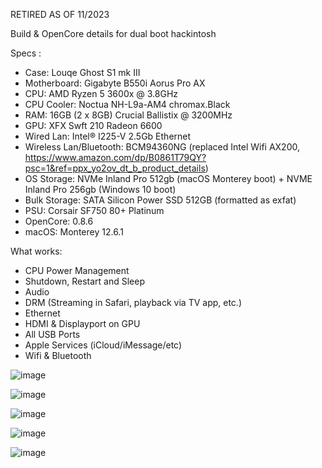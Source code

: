 RETIRED AS OF 11/2023

Build & OpenCore details for dual boot hackintosh


Specs :
- Case:	Louqe Ghost S1 mk III
- Motherboard: Gigabyte B550i Aorus Pro AX
- CPU: AMD Ryzen 5 3600x @ 3.8GHz 
- CPU Cooler: Noctua NH-L9a-AM4 chromax.Black
- RAM: 16GB (2 x 8GB) Crucial Ballistix @ 3200MHz
- GPU: XFX Swft 210 Radeon 6600
- Wired Lan: Intel® I225-V 2.5Gb Ethernet
- Wireless Lan/Bluetooth: BCM94360NG (replaced Intel Wifi AX200, https://www.amazon.com/dp/B0861T79QY?psc=1&ref=ppx_yo2ov_dt_b_product_details)
- OS Storage: NVMe Inland Pro 512gb (macOS Monterey boot) + NVME Inland Pro 256gb (Windows 10 boot)
- Bulk Storage: SATA Silicon Power SSD 512GB (formatted as exfat)
- PSU: Corsair SF750 80+ Platinum
- OpenCore: 0.8.6
- macOS: Monterey 12.6.1


What works:
- CPU Power Management
- Shutdown, Restart and Sleep
- Audio
- DRM (Streaming in Safari, playback via TV app, etc.) 
- Ethernet
- HDMI & Displayport on GPU
- All USB Ports
- Apple Services (iCloud/iMessage/etc)
- Wifi & Bluetooth

![image](https://user-images.githubusercontent.com/66342355/201494772-aeb52e4a-6e7c-4dab-9295-6a57079a49af.png)

![image](https://user-images.githubusercontent.com/66342355/201494742-c7fa7c62-5565-4d0d-8cee-6d283a9f42d4.png)

![image](https://user-images.githubusercontent.com/66342355/201532722-60a3aa78-e317-464e-8999-2a41ba421d34.png)

![image](https://user-images.githubusercontent.com/66342355/201532734-f0df8dca-303d-427b-8dac-b1926b0848b0.png)

![image](https://user-images.githubusercontent.com/66342355/201532748-ff9e54ee-667b-4f42-89be-50dcf8577f44.png)


